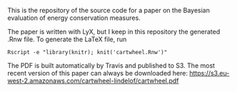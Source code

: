 This is the repository of the source code for a paper on the Bayesian evaluation
of energy conservation measures.

The paper is written with LyX, but I keep in this repository the generated .Rnw
file. To generate the LaTeX file, run

```
Rscript -e "library(knitr); knit('cartwheel.Rnw')"
```

The PDF is built automatically by Travis and published to S3. The most recent version
of this paper can always be downloaded here: https://s3.eu-west-2.amazonaws.com/cartwheel-lindelof/cartwheel.pdf

